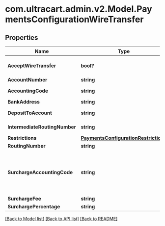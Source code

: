 # com.ultracart.admin.v2.Model.PaymentsConfigurationWireTransfer
## Properties

Name | Type | Description | Notes
------------ | ------------- | ------------- | -------------
**AcceptWireTransfer** | **bool?** | Master flag indicating this merchant accepts wire transfers | [optional] 
**AccountNumber** | **string** | account_number | [optional] 
**AccountingCode** | **string** | Optional Quickbooks accounting code | [optional] 
**BankAddress** | **string** | Bank address | [optional] 
**DepositToAccount** | **string** | Optional Quickbooks deposit to account | [optional] 
**IntermediateRoutingNumber** | **string** | Intermediate routing number | [optional] 
**Restrictions** | [**PaymentsConfigurationRestrictions**](PaymentsConfigurationRestrictions.md) |  | [optional] 
**RoutingNumber** | **string** | Routing number | [optional] 
**SurchargeAccountingCode** | **string** | If a surcharge is present and this merchant is integrated with Quickbooks, this is the accounting code for the surcharge amount | [optional] 
**SurchargeFee** | **string** | surcharge_fee | [optional] 
**SurchargePercentage** | **string** | surcharge_percentage | [optional] 


[[Back to Model list]](../README.md#documentation-for-models) [[Back to API list]](../README.md#documentation-for-api-endpoints) [[Back to README]](../README.md)

